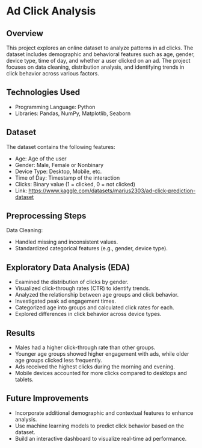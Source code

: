 # Ad Click Analysis

## Overview
This project explores an online dataset to analyze patterns in ad clicks. The dataset includes demographic and behavioral features such as age, gender, device type, time of day, and whether a user clicked on an ad. The project focuses on data cleaning, distribution analysis, and identifying trends in click behavior across various factors.

## Technologies Used
- Programming Language: Python
- Libraries: Pandas, NumPy, Matplotlib, Seaborn

## Dataset
The dataset contains the following features:
- Age: Age of the user
- Gender: Male, Female or Nonbinary
- Device Type: Desktop, Mobile, etc.
- Time of Day: Timestamp of the interaction
- Clicks: Binary value (1 = clicked, 0 = not clicked)
- Link: https://www.kaggle.com/datasets/marius2303/ad-click-prediction-dataset

## Preprocessing Steps
Data Cleaning:
- Handled missing and inconsistent values.
- Standardized categorical features (e.g., gender, device type).

## Exploratory Data Analysis (EDA)
- Examined the distribution of clicks by gender.
- Visualized click-through rates (CTR) to identify trends.
- Analyzed the relationship between age groups and click behavior.
- Investigated peak ad engagement times.
- Categorized age into groups and calculated click rates for each.
- Explored differences in click behavior across device types.

## Results
- Males had a higher click-through rate than other groups.
- Younger age groups showed higher engagement with ads, while older age groups clicked less frequently.
- Ads received the highest clicks during the morning and evening.
- Mobile devices accounted for more clicks compared to desktops and tablets.

## Future Improvements
- Incorporate additional demographic and contextual features to enhance analysis.
- Use machine learning models to predict click behavior based on the dataset.
- Build an interactive dashboard to visualize real-time ad performance.
